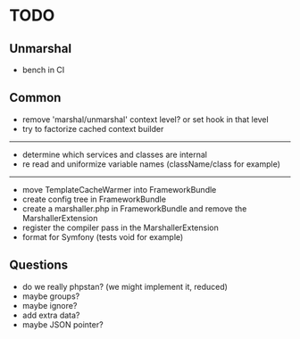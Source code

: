 # TODO

## Unmarshal
- bench in CI

## Common
- remove 'marshal/unmarshal' context level? or set hook in that level
- try to factorize cached context builder
---
- determine which services and classes are internal
- re read and uniformize variable names (className/class for example)
---
- move TemplateCacheWarmer into FrameworkBundle
- create config tree in FrameworkBundle
- create a marshaller.php in FrameworkBundle and remove the MarshallerExtension
- register the compiler pass in the MarshallerExtension
- format for Symfony (tests void for example)

## Questions
- do we really phpstan? (we might implement it, reduced)
- maybe groups?
- maybe ignore?
- add extra data?
- maybe JSON pointer?
